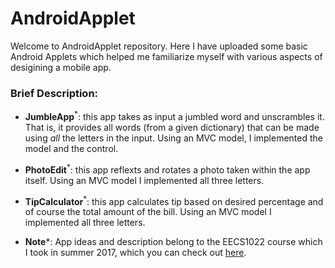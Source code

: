 # AndroidApplet  

Welcome to AndroidApplet repository. Here I have uploaded some basic Android Applets which helped me familiarize myself with various aspects of desigining a mobile app. 

### **Brief Description:**  

- **JumbleApp**<sup>*</sup>: this app takes as input a jumbled word and unscrambles it. That is, it provides all words (from a given dictionary) that can be made using *all* the letters in the input. Using an MVC model, I implemented the model and the control.

- **PhotoEdit**<sup>*</sup>: this app reflexts and rotates a photo taken within the app itself. Using an MVC model I implemented all three letters.

- **TipCalculator**<sup>*</sup>: this app calculates tip based on desired percentage and of course the total amount of the bill. Using an MVC model I implemented all three letters.

- **Note***: App ideas and description belong to the  EECS1022 course which I took in summer 2017, which you can check out  [here](https://www.eecs.yorku.ca/course_archive/2016-17/S/1022/syllabus.html "EECS1022 Summer2017").
